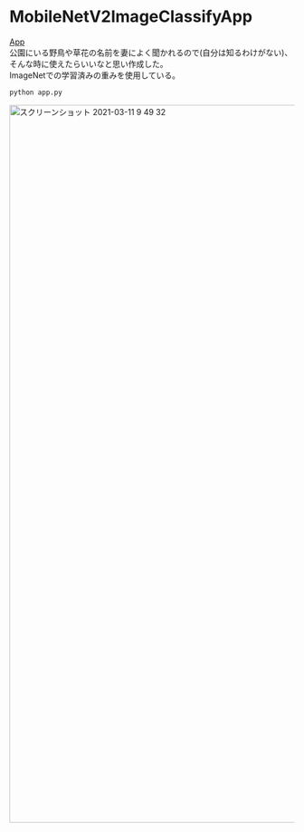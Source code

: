 # MobileNetV2ImageClassifyApp

[App](https://desolate-tor-97919.herokuapp.com)  
公園にいる野鳥や草花の名前を妻によく聞かれるので(自分は知るわけがない)、そんな時に使えたらいいなと思い作成した。  
ImageNetでの学習済みの重みを使用している。

```bash
python app.py
```

<img width="1267" alt="スクリーンショット 2021-03-11 9 49 32" src="https://user-images.githubusercontent.com/40622501/110718901-3a797e00-824f-11eb-907a-83fc2a3f1f7a.png">


